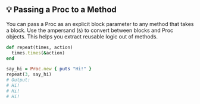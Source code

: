 ## 💡 Passing a Proc to a Method

You can pass a Proc as an explicit block parameter to any method that takes a block. Use the ampersand (`&`) to convert between blocks and Proc objects. This helps you extract reusable logic out of methods.

```ruby
def repeat(times, action)
  times.times(&action)
end

say_hi = Proc.new { puts "Hi!" }
repeat(3, say_hi)
# Output:
# Hi!
# Hi!
# Hi!
```
